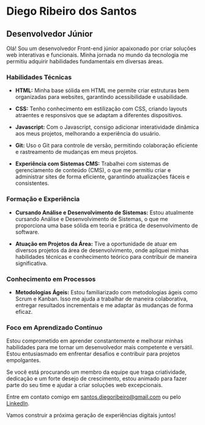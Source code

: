 # Diego Ribeiro dos Santos
## Desenvolvedor Júnior

Olá! Sou um desenvolvedor Front-end júnior apaixonado por criar soluções web interativas e funcionais. Minha jornada no mundo da tecnologia me permitiu adquirir habilidades fundamentais em diversas áreas.

### Habilidades Técnicas

- **HTML:** Minha base sólida em HTML me permite criar estruturas bem organizadas para websites, garantindo acessibilidade e usabilidade.

- **CSS:** Tenho conhecimento em estilização com CSS, criando layouts atraentes e responsivos que se adaptam a diferentes dispositivos.

- **Javascript:** Com o Javascript, consigo adicionar interatividade dinâmica aos meus projetos, melhorando a experiência do usuário.

- **Git:** Uso o Git para controle de versão, permitindo colaboração eficiente e rastreamento de mudanças em meus projetos.

- **Experiência com Sistemas CMS:** Trabalhei com sistemas de gerenciamento de conteúdo (CMS), o que me permitiu criar e administrar sites de forma eficiente, garantindo atualizações fáceis e consistentes.

### Formação e Experiência

- **Cursando Análise e Desenvolvimento de Sistemas:** Estou atualmente cursando Análise e Desenvolvimento de Sistemas, o que me proporciona uma base sólida em teoria e prática de desenvolvimento de software.

- **Atuação em Projetos da Área:** Tive a oportunidade de atuar em diversos projetos da área de desenvolvimento, onde apliquei minhas habilidades técnicas e conhecimento teórico para contribuir de maneira significativa.

### Conhecimento em Processos

- **Metodologias Ágeis:** Estou familiarizado com metodologias ágeis como Scrum e Kanban. Isso me ajuda a trabalhar de maneira colaborativa, entregar resultados incrementais e me adaptar às mudanças de forma eficaz.

### Foco em Aprendizado Contínuo

Estou comprometido em aprender constantemente e melhorar minhas habilidades para me tornar um desenvolvedor mais competente e versátil. Estou entusiasmado em enfrentar desafios e contribuir para projetos empolgantes.

Se você está procurando um membro da equipe que traga criatividade, dedicação e um forte desejo de crescimento, estou animado para fazer parte do seu time e ajudar a criar soluções web excepcionais.

Entre em contato comigo em [santos.diegoribeiro@gmail.com](mailto:santos.diegoribeiro@gmail.com) ou pelo [LinkedIn](www.linkedin.com/in/diego-ribeiro-dos-santos).

Vamos construir a próxima geração de experiências digitais juntos!
